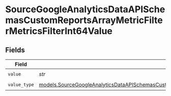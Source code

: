 # SourceGoogleAnalyticsDataAPISchemasCustomReportsArrayMetricFilterMetricsFilterInt64Value


## Fields

| Field                                                                                                                                                                                                                            | Type                                                                                                                                                                                                                             | Required                                                                                                                                                                                                                         | Description                                                                                                                                                                                                                      |
| -------------------------------------------------------------------------------------------------------------------------------------------------------------------------------------------------------------------------------- | -------------------------------------------------------------------------------------------------------------------------------------------------------------------------------------------------------------------------------- | -------------------------------------------------------------------------------------------------------------------------------------------------------------------------------------------------------------------------------- | -------------------------------------------------------------------------------------------------------------------------------------------------------------------------------------------------------------------------------- |
| `value`                                                                                                                                                                                                                          | *str*                                                                                                                                                                                                                            | :heavy_check_mark:                                                                                                                                                                                                               | N/A                                                                                                                                                                                                                              |
| `value_type`                                                                                                                                                                                                                     | [models.SourceGoogleAnalyticsDataAPISchemasCustomReportsArrayMetricFilterMetricsFilter4FilterFilterValueType](../models/sourcegoogleanalyticsdataapischemascustomreportsarraymetricfiltermetricsfilter4filterfiltervaluetype.md) | :heavy_check_mark:                                                                                                                                                                                                               | N/A                                                                                                                                                                                                                              |
